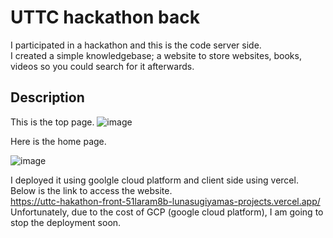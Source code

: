 # UTTC hackathon back

I participated in a hackathon and this is the code server side. <br />
I created a simple knowledgebase; a website to store websites, books, videos so you could search for it afterwards.

## Description

This is the top page.
![image](https://github.com/LunaSugiyama/UTTC-hackathon-back/assets/92561883/bc75ada7-a771-4f55-aec7-2cd963db3f80)

Here is the home page.

![image](https://github.com/LunaSugiyama/UTTC-hackathon-back/assets/92561883/0465cf0c-8f08-48f6-8ed8-7e6214b84352)

I deployed it using goolgle cloud platform and client side using vercel.
Below is the link to access the website.<br />
https://uttc-hakathon-front-51laram8b-lunasugiyamas-projects.vercel.app/ <br />
Unfortunately, due to the cost of GCP (google cloud platform), I am going to stop the deployment soon. <br />
